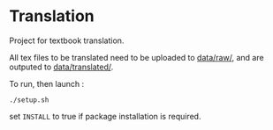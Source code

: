 # Translation
Project for textbook translation.

All tex files to be translated need to be uploaded to [data/raw/](data/raw/), and are outputed to [data/translated/](data/translated/).

To run, then launch :
```
./setup.sh
```
set `INSTALL` to true if package installation is required.